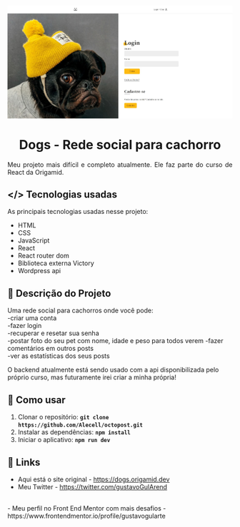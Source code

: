 <p align="center"><img src="./src/Assets/desktop-preview.jpg" /></p>
<p align="center"><h1 align="center" >Dogs - Rede social para cachorro</h1></p>

<p align="justify">
Meu projeto mais difícil e completo atualmente. Ele faz parte do curso de React da Origamid.</p>

## </> **Tecnologias usadas**

As principais tecnologias usadas nesse projeto:

- HTML
- CSS
- JavaScript
- React
- React router dom
- Biblioteca externa Victory
- Wordpress api

## 📖 **Descrição do Projeto**

Uma rede social para cachorros onde você pode:
<br />
-criar uma conta
<br />
-fazer login
<br />
-recuperar e resetar sua senha
<br />
-postar foto do seu pet com nome, idade e peso para todos verem
-fazer comentários em outros posts
<br />
-ver as estatísticas dos seus posts
<br />

O backend atualmente está sendo usado com a api disponibilizada pelo próprio curso, mas futuramente irei criar a minha própria!

## 📖 **Como usar**
1. Clonar o repositório: **`git clone https://github.com/Alecell/octopost.git`**
2. Instalar as dependências: **`npm install`**
3. Iniciar o aplicativo: **`npm run dev`**

## 🔗 **Links**

- Aqui está o site original - https://dogs.origamid.dev
- Meu Twitter - https://twitter.com/gustavoGulArend
<br />
- Meu perfil no Front End Mentor com mais desafios - https://www.frontendmentor.io/profile/gustavogularte